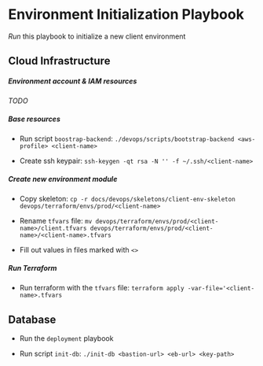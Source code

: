 # Environment Initialization Playbook

_Run_ this playbook to initialize a new client environment

## Cloud Infrastructure

##### Environment account & IAM resources

_TODO_

##### Base resources

- Run script `boostrap-backend`: `./devops/scripts/bootstrap-backend <aws-profile> <client-name>`

- Create ssh keypair: `ssh-keygen -qt rsa -N '' -f ~/.ssh/<client-name>`
                      
##### Create new environment module

- Copy skeleton: `cp -r docs/devops/skeletons/client-env-skeleton devops/terraform/envs/prod/<client-name>`

- Rename `tfvars` file: `mv devops/terraform/envs/prod/<client-name>/client.tfvars devops/terraform/envs/prod/<client-name>/<client-name>.tfvars`

- Fill out values in files marked with `<>`

##### Run Terraform

- Run terraform with the `tfvars` file: `terraform apply -var-file='<client-name>.tfvars`

## Database

- Run the `deployment` playbook

- Run script `init-db`: `./init-db <bastion-url> <eb-url> <key-path>`
